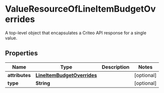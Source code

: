 

# ValueResourceOfLineItemBudgetOverrides

A top-level object that encapsulates a Criteo API response for a single value.

## Properties

| Name | Type | Description | Notes |
|------------ | ------------- | ------------- | -------------|
|**attributes** | [**LineItemBudgetOverrides**](LineItemBudgetOverrides.md) |  |  [optional] |
|**type** | **String** |  |  [optional] |



